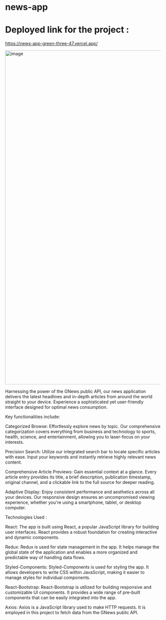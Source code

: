# news-app

# Deployed link for the project :
https://news-app-green-three-47.vercel.app/

<img width="1920" height="1080" alt="image" src="https://github.com/user-attachments/assets/e1f13dc8-9e9d-48db-9dde-36414eb8cd9c" />




Harnessing the power of the GNews public API, our news application delivers the latest headlines and in-depth articles from around the world straight to your device. Experience a sophisticated yet user-friendly interface designed for optimal news consumption.

Key functionalities include:

Categorized Browse: Effortlessly explore news by topic. Our comprehensive categorization covers everything from business and technology to sports, health, science, and entertainment, allowing you to laser-focus on your interests.

Precision Search: Utilize our integrated search bar to locate specific articles with ease. Input your keywords and instantly retrieve highly relevant news content.

Comprehensive Article Previews: Gain essential context at a glance. Every article entry provides its title, a brief description, publication timestamp, original channel, and a clickable link to the full source for deeper reading.

Adaptive Display: Enjoy consistent performance and aesthetics across all your devices. Our responsive design ensures an uncompromised viewing experience, whether you're using a smartphone, tablet, or desktop computer. 





Technologies Used :


React: The app is built using React, a popular JavaScript library for building user interfaces. React provides a robust foundation for creating interactive and dynamic components.

Redux: Redux is used for state management in the app. It helps manage the global state of the application and enables a more organized and predictable way of handling data flows.

Styled-Components: Styled-Components is used for styling the app. It allows developers to write CSS within JavaScript, making it easier to manage styles for individual components.

React-Bootstrap: React-Bootstrap is utilized for building responsive and customizable UI components. It provides a wide range of pre-built components that can be easily integrated into the app.

Axios: Axios is a JavaScript library used to make HTTP requests. It is employed in this project to fetch data from the GNews public API.

